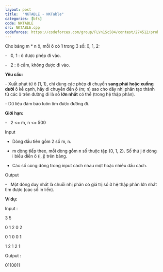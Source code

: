 ```yaml
---
layout: post
title:  "NKTABLE - NKTable"
categories: [bfs]
code: NKTABLE
src: NKTABLE.cpp
codeforces: https://codeforces.com/group/FLVn1Sc504/contest/274512/problem/P
---
```




  


Cho bảng m \* n ô, mỗi ô có 1 trong 3 số: 0, 1, 2:

\-   0, 1 : ô được phép đi vào.

\-   2 : ô cấm, không được đi vào.

**Yêu cầu:** 

\- Xuất phát từ ô (1, 1), chỉ dùng các phép di chuyển **sang phải hoặc xuống dưới** ô kề cạnh, hãy di chuyển đến ô (m; n) sao cho dãy nhị phân tạo thành từ các ô trên đường đi là số **lớn nhất** có thể (trong hệ thập phân).

\- Dữ liệu đảm bảo luôn tìm được đường đi.

**Giới hạn:**

\-   2 <= m, n <= 500

  
Input 

+ Dòng đầu tiên gồm 2 số m, n.

+ m dòng tiếp theo, mỗi dòng gồm n số thuộc tập {0, 1, 2}. Số thứ j ở dòng i biểu diễn ô (i, j) trên bảng.

+ Các số cùng dòng trong input cách nhau một hoặc nhiều dấu cách.

Output

\-   Một dòng duy nhất là chuỗi nhị phân có giá trị số ở hệ thập phân lớn nhất tìm được (các số in liền).

**Ví dụ:** 

Input :

3 5

0 1 2 0 2

0 1 0 0 1

1 2 1 2 1

Output :

0110011

<!--more-->

